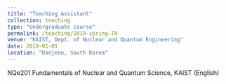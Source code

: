 ```yaml
---
title: "Teaching Assistant"
collection: teaching
type: "Undergraduate course"
permalink: /teaching/2019-spring-TA
venue: "KAIST, Dept. of Nuclear and Quantum Engineering"
date: 2019-01-01
location: "Daejeon, South Korea"
---
```


NQe201 Fundamentals of Nuclear and Quantum Science, KAIST (English)
